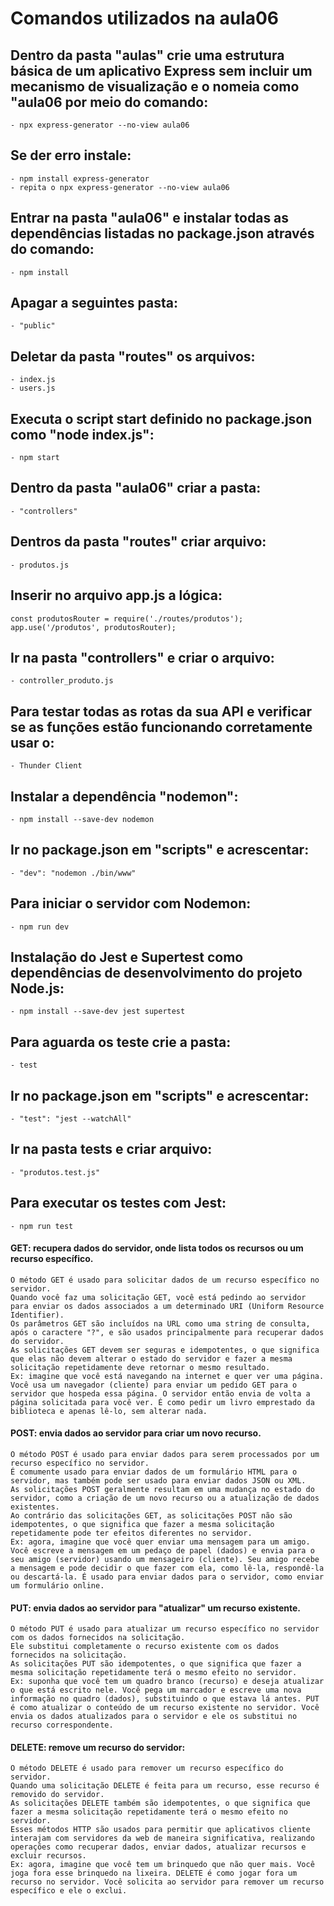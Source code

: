 # Comandos utilizados na aula06

## Dentro da pasta "aulas" crie uma estrutura básica de um aplicativo Express sem incluir um mecanismo de visualização e o nomeia como "aula06 por meio do comando: 

    - npx express-generator --no-view aula06

## Se der erro instale:
    - npm install express-generator
    - repita o npx express-generator --no-view aula06

## Entrar na pasta "aula06" e instalar todas as dependências listadas no package.json através do comando:

    - npm install

## Apagar a seguintes pasta:

    - "public"

## Deletar da pasta "routes" os arquivos:

    - index.js
    - users.js

## Executa o script start definido no package.json como "node index.js":

    - npm start
    
## Dentro da pasta "aula06" criar a pasta: 

    - "controllers"

## Dentros da pasta "routes" criar arquivo:

    - produtos.js 

## Inserir no arquivo app.js a lógica:

    const produtosRouter = require('./routes/produtos');
    app.use('/produtos', produtosRouter);

## Ir na pasta "controllers" e criar o arquivo:

    - controller_produto.js

## Para testar todas as rotas da sua API e verificar se as funções estão funcionando corretamente usar o:

    - Thunder Client

## Instalar a dependência "nodemon":

    - npm install --save-dev nodemon 

## Ir no package.json em "scripts" e acrescentar: 

    - "dev": "nodemon ./bin/www"

## Para iniciar o servidor com Nodemon:

    - npm run dev

## Instalação do Jest e Supertest como dependências de desenvolvimento do projeto Node.js: 

    - npm install --save-dev jest supertest

## Para aguarda os teste crie a pasta:

    - test

## Ir no package.json em "scripts" e acrescentar: 

    - "test": "jest --watchAll"

## Ir na pasta tests e criar arquivo:
  
    - "produtos.test.js"

## Para executar os testes com Jest:

    - npm run test



#### GET: recupera dados do servidor, onde lista todos os recursos ou um recurso específico.

    O método GET é usado para solicitar dados de um recurso específico no servidor.
    Quando você faz uma solicitação GET, você está pedindo ao servidor para enviar os dados associados a um determinado URI (Uniform Resource Identifier).
    Os parâmetros GET são incluídos na URL como uma string de consulta, após o caractere "?", e são usados principalmente para recuperar dados do servidor.
    As solicitações GET devem ser seguras e idempotentes, o que significa que elas não devem alterar o estado do servidor e fazer a mesma solicitação repetidamente deve retornar o mesmo resultado.
    Ex: imagine que você está navegando na internet e quer ver uma página. Você usa um navegador (cliente) para enviar um pedido GET para o servidor que hospeda essa página. O servidor então envia de volta a página solicitada para você ver. É como pedir um livro emprestado da biblioteca e apenas lê-lo, sem alterar nada.

#### POST: envia dados ao servidor para criar um novo recurso.

    O método POST é usado para enviar dados para serem processados por um recurso específico no servidor.
    É comumente usado para enviar dados de um formulário HTML para o servidor, mas também pode ser usado para enviar dados JSON ou XML.
    As solicitações POST geralmente resultam em uma mudança no estado do servidor, como a criação de um novo recurso ou a atualização de dados existentes.
    Ao contrário das solicitações GET, as solicitações POST não são idempotentes, o que significa que fazer a mesma solicitação repetidamente pode ter efeitos diferentes no servidor.
    Ex: agora, imagine que você quer enviar uma mensagem para um amigo. Você escreve a mensagem em um pedaço de papel (dados) e envia para o seu amigo (servidor) usando um mensageiro (cliente). Seu amigo recebe a mensagem e pode decidir o que fazer com ela, como lê-la, respondê-la ou descartá-la. É usado para enviar dados para o servidor, como enviar um formulário online.

#### PUT: envia dados ao servidor para "atualizar" um recurso existente.

    O método PUT é usado para atualizar um recurso específico no servidor com os dados fornecidos na solicitação.
    Ele substitui completamente o recurso existente com os dados fornecidos na solicitação.
    As solicitações PUT são idempotentes, o que significa que fazer a mesma solicitação repetidamente terá o mesmo efeito no servidor.
    Ex: suponha que você tem um quadro branco (recurso) e deseja atualizar o que está escrito nele. Você pega um marcador e escreve uma nova informação no quadro (dados), substituindo o que estava lá antes. PUT é como atualizar o conteúdo de um recurso existente no servidor. Você envia os dados atualizados para o servidor e ele os substitui no recurso correspondente.

#### DELETE: remove um recurso do servidor: 

    O método DELETE é usado para remover um recurso específico do servidor.
    Quando uma solicitação DELETE é feita para um recurso, esse recurso é removido do servidor.
    As solicitações DELETE também são idempotentes, o que significa que fazer a mesma solicitação repetidamente terá o mesmo efeito no servidor.
    Esses métodos HTTP são usados para permitir que aplicativos cliente interajam com servidores da web de maneira significativa, realizando operações como recuperar dados, enviar dados, atualizar recursos e excluir recursos.
    Ex: agora, imagine que você tem um brinquedo que não quer mais. Você joga fora esse brinquedo na lixeira. DELETE é como jogar fora um recurso no servidor. Você solicita ao servidor para remover um recurso específico e ele o exclui.